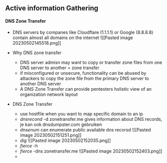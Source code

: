 
## Active information Gathering 



#### DNS Zone Transfer 

- DNS servers by companes like Cloudflare (1.1.1.1) or Google (8.8.8.8) contain almost all domains on the internet ![[Pasted image 20230502145518.png]]
- Why DNS zone transfer 
	- DNS server admisn may want to copy or transfer zone files from one DNS server to another = zone transfer 
	- if misconfigured or unsecure, functionality can be abused by attackers to copy the zone file from the primary DNS server to another  DNS server 
	- A DNS Zone Transfer can provide pentesters holistic view of an organization network layout 


- DNS Zone Transfer 
	- use hostfile when you want to map specific domain to an ip  
	- *dnsrecond* -d zonetransfer.me  gives information about DNS records, je kan ook dnsdumpster.com gebruiken 
	- *dnsenum* can enumerate public available dns recorsd ![[Pasted image 20230502151251.png]]
	- *dig* ![[Pasted image 20230502152035.png]]
	- *fierce* -h  
	- *fierce* -dns  zonetransfer.me ![[Pasted image 20230502152403.png]]
	- 
